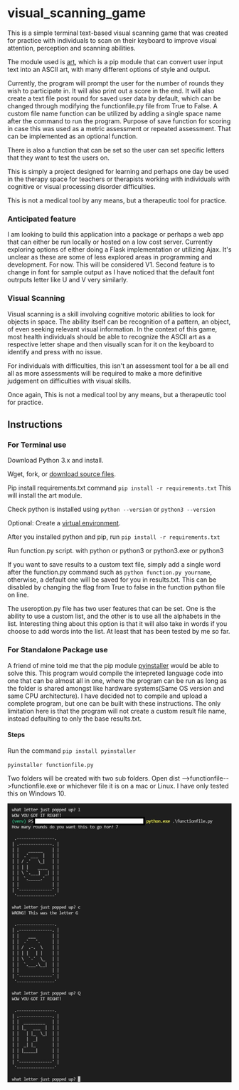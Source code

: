 # visual_scanning_game
This is a simple terminal text-based visual scanning game that was created for practice with individuals to scan on their keyboard to improve visual attention, perception and scanning abilities.

The module used is [art](https://pypi.org/project/art/), which is a pip module that can convert user input text into an ASCII art, with many different options of style and output.

Currently, the program will prompt the user for the number of rounds they wish to participate in. It will also print out a score in the end.
It will also create a text file post round for saved user data by default, which can be changed through modifying the functionfile.py file from True to False. A custom file name function can be utilized by adding a single space name after the command to run the program. Purpose of save function for scoring in case this was used as a metric assessment or repeated assessment. That can be implemented as an optional function.

There is also a function that can be set so the user can set specific letters that they want to test the users on.

This is simply a project designed for learning and perhaps one day be used in the therapy space for teachers or therapists working with individuals with cognitive or visual processing disorder difficulties.

This is not a medical tool by any means, but a therapeutic tool for practice.

<h3>Anticipated feature</h3>
I am looking to build this application into a package or perhaps a web app that can either be run locally or hosted on a low cost server. Currently exploring options of either doing a Flask implementation or utilizing Ajax. It's unclear as these are some of less explored areas in programming and development. For now. This will be considered V1.
Second feature is to change in font for sample output as I have noticed that the default font outrputs letter like U and V very similarly.

<h3>Visual Scanning</h3>
Visual scanning is a skill involving cognitive motoric abilities to look for objects in space. The ability itself can be recognition of a pattern, an object, of even seeking relevant visual information. In the context of this game, most health individuals should be able to recognize the ASCII art as a respective letter shape and then visually scan for it on the keyboard to identify and press with no issue.

For individuals with difficulties, this isn't an assessment tool for a be all end all as more assessments will be required to make a more definitive judgement on difficulties with visual skills.

Once again, This is not a medical tool by any means, but a therapeutic tool for practice.

<h2>Instructions</h2>
<h3>For Terminal use</h3>
Download Python 3.x and install.

Wget, fork, or [download source files](https://www.alphr.com/download-files-github/).

Pip install requirements.txt command ``pip install -r requirements.txt`` This will install the art module.

Check python is installed using ``python --version`` or ``python3 --version``

Optional: Create a [virtual environment](https://docs.python.org/3/library/venv.html). 

After you installed python and pip, run ``pip install -r requirements.txt``

Run function.py script. with python or python3 or python3.exe or python3

If you want to save results to a custom text file, simply add a single word after the function.py command such as ``python function.py yourname``, otherwise, a default one will be saved for you in results.txt. This can be disabled by changing the flag from True to false in the function python file on line.

The useroption.py file has two user features that can be set. One is the ability to use a custom list, and the other is to use all the alphabets in the list. Interesting thing about this option is that it will also take in words if you choose to add words into the list. At least that has been tested by me so far.

<h3>For Standalone Package use</h3>

A friend of mine told me that the pip module [pyinstaller](https://pypi.org/project/pyinstaller) would be able to solve this. This program would compile the intepreted language code into one that can be almost all in one, where the program can be run as long as the folder is shared amongst like hardware systems(Same OS version and same CPU architecture). I have decided not to compile and upload a complete program, but one can be built with these instructions. The only limitation here is that the program will not create a custom result file name, instead defaulting to only the base results.txt.

<h4>Steps</h4>

Run the command ``pip install pyinstaller``

``pyinstaller functionfile.py``

Two folders will be created with two sub folders. Open dist -->functionfile-->functionfile.exe or whichever file it is on a mac or Linux. I have only tested this on Windows 10. 


![image](https://github.com/kawangwong/visual_scanning_game/blob/main/Screenshot.jpg?raw=true)
